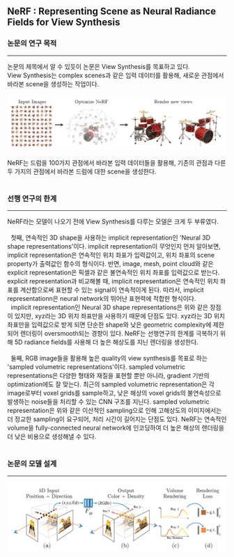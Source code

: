 ## NeRF : Representing Scene as Neural Radiance Fields for View Synthesis 


### 논문의 연구 목적 
---


 논문의 제목에서 알 수 있듯이 논문은 View Synthesis를 목표하고 있다. 
 </br>
 View Synthesis는  complex scenes과 같은 입력 데이터를 활용해, 새로운 관점에서 바라본 scene을 생성하는 작업이다. 
 </br>
 </br>
![Figure 1 : Synthetic Drums Scene](./img/NeRF-1.png)
</br>
</br>
NeRF는 드럼을 100가지 관점에서 바라본 입력 데이터들을 활용해, 기존의 관점과 다른 두 가지의 관점에서 바라본 드럼에 대한 scene을 생성한다.
</br>
</br>
### 선행 연구의 한계
---
NeRF라는 모델이 나오기 전에 View Synthesis를 다루는 모델은 크게 두 부류였다.
</br>
</br>
&nbsp; 첫째, 연속적인 3D shape을 사용하는 implicit representation인 'Neural 3D shape representations'이다. implicit representation이 무엇인지 먼저 알아보면, implicit representation은 연속적인 위치 좌표가 입력값이고, 위치 좌표의 scene property가 출력값인 함수의 형식이다. 반면, image, mesh, point cloud와 같은 explicit representation은 픽셀과 같은 불연속적인 위치 좌표를 입력값으로 받는다. explicit representation과 비교해볼 때,  implicit representation은 연속적인 위치 좌표를 계산함으로써 표현할 수 있는 signal이 연속적이게 된다. 따라서, implicit representationn은 neural network의 뛰어난 표현력에 적합한 형식이다. 
</br>
&nbsp; implicit representation인 Neural 3D shape representations은 위와 같은 장점이 있지만, xyz라는 3D 위치 좌표만을 사용하기 때문에 단점도 있다. xyz라는 3D 위치 좌표만을 입력값으로 받게 되면 단순한 shape와 낮은 geometric complexity에 제한되어 렌더링이 oversmooth되는 경향이 있다. NeRF는 선행연구의 한계를 극복하기 위해 5D radiance fields를 사용해 더 높은 해상도를 지닌 렌더링을 생성한다.
 </br>
 </br>
 &nbsp; 둘째, RGB image들을 활용해 높은 quality의 view synthesis를 목표로 하는 'sampled volumetric representations'이다. sampled volumetric representations은 다양한 형태와 재질을 표현할 뿐만 아니라, gradient 기반의 optimization에도 잘 맞는다. 최근의 sampled volumetric representation은 각 image로부터 voxel grids를 sample하고, 낮은 해상의 voxel grids의 불연속성으로 발생하는 noise들을 처리할 수 있는  CNN 구조를 지닌다. sampled volumetric representation은 위와 같은 이산적인 sampling으로 인해 고해상도의 이미지에서는 더 정교한 sampling이 요구되어, 처리 시간이 길어지는 단점도 있다. NeRF는 연속적인 volume을 fully-connected neural network에 인코딩하여 더 높은 해상의 렌더링을 더 낮은 비용으로 생성해낼 수 있다.
 </br>
 </br>
 ### 논문의 모델 설계
 ---
 ![Fig 2 : An Overview of NeRF Architecture](./img/NeRF-2.png)
